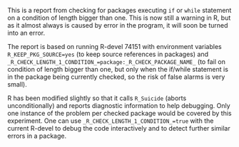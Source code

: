 This is a report from checking for packages executing `if` or `while`
statement on a condition of length bigger than one. This is now still a
warning in R, but as it almost always is caused by error in the program, it
will soon be turned into an error.

The report is based on running R-devel 74151 with environment variables
`R_KEEP_PKG_SOURCE=yes` (to keep source references in packages) and
`_R_CHECK_LENGTH_1_CONDITION_=package:_R_CHECK_PACKAGE_NAME_` (to fail on
condition of length bigger than one, but only when the if/while statement is
in the package being currently checked, so the risk of false alarms is very
small).

R has been modified slightly so that it calls `R_Suicide` (aborts
unconditionally) and reports diagnostic information to help debugging.  Only
one instance of the problem per checked package would be covered by this
experiment.  One can use `_R_CHECK_LENGTH_1_CONDITION_=true` with the
current R-devel to debug the code interactively and to detect further
similar errors in a package.
